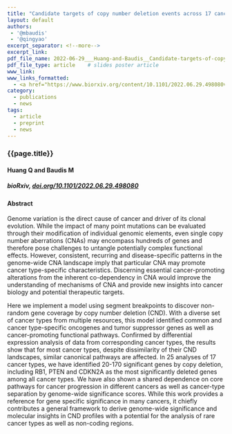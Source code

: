 ```yaml
---
title: "Candidate targets of copy number deletion events across 17 cancer types"
layout: default
authors:
 - '@mbaudis'
 - '@qingyao'
excerpt_separator: <!--more-->
excerpt_link:
pdf_file_name: 2022-06-29___Huang-and-Baudis__Candidate-targets-of-copy-number-deletion-events-across-17-cancer-types__biorXiv.pdf
pdf_file_type: article    # slides poster article
www_link:
www_links_formatted:
  - <a href="https://www.biorxiv.org/content/10.1101/2022.06.29.498080v1" target="_blank">[bioRxiv]</a>
category:
  - publications
  - news
tags:
  - article
  - preprint
  - news
---
```


### {{page.title}}

#### Huang Q and Baudis M

##### bioRxiv, [doi.org/10.1101/2022.06.29.498080](https://doi.org/10.1101/2022.06.29.498080)

<!--more-->

#### Abstract

Genome variation is the direct cause of cancer and driver of its clonal evolution. While the impact of many point mutations can be evaluated through their modification of individual genomic elements, even single copy number aberrations (CNAs) may encompass hundreds of genes and therefore pose challenges to untangle potentially complex functional effects. However, consistent, recurring and disease-specific patterns in the genome-wide CNA landscape imply that particular CNA may promote cancer type-specific characteristics. Discerning essential cancer-promoting alterations from the inherent co-dependency in CNA would improve the understanding of mechanisms of CNA and provide new insights into cancer biology and potential therapeutic targets.

Here we implement a model using segment breakpoints to discover non-random gene coverage by copy number deletion (CND). With a diverse set of cancer types from multiple resources, this model identified common and cancer type-specific oncogenes and tumor suppressor genes as well as cancer-promoting functional pathways. Confirmed by differential expression analysis of data from corresponding cancer types, the results show that for most cancer types, despite dissimilarity of their CND landscapes, similar canonical pathways are affected. In 25 analyses of 17 cancer types, we have identified 20-170 significant genes by copy deletion, including RB1, PTEN and CDKN2A as the most significantly deleted genes among all cancer types. We have also shown a shared dependence on core pathways for cancer progression in different cancers as well as cancer-type separation by genome-wide significance scores. While this work provides a reference for gene specific significance in many cancers, it chiefly contributes a general framework to derive genome-wide significance and molecular insights in CND profiles with a potential for the analysis of rare cancer types as well as non-coding regions.